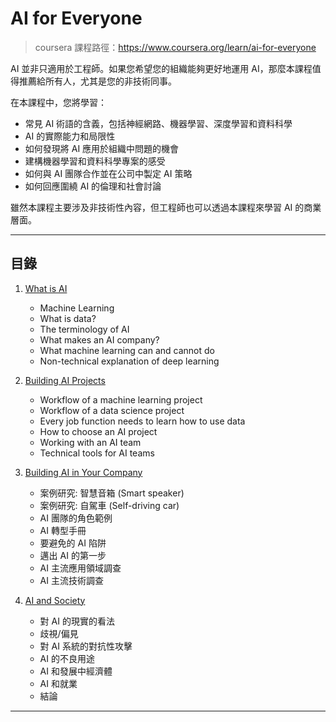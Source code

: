 # AI for Everyone
> coursera 課程路徑：https://www.coursera.org/learn/ai-for-everyone

AI 並非只適用於工程師。如果您希望您的組織能夠更好地運用 AI，那麼本課程值得推薦給所有人，尤其是您的非技術同事。

在本課程中，您將學習：

- 常見 AI 術語的含義，包括神經網路、機器學習、深度學習和資料科學
- AI 的實際能力和局限性
- 如何發現將 AI 應用於組織中問題的機會
- 建構機器學習和資料科學專案的感受
- 如何與 AI 團隊合作並在公司中製定 AI 策略
- 如何回應圍繞 AI 的倫理和社會討論

雖然本課程主要涉及非技術性內容，但工程師也可以透過本課程來學習 AI 的商業層面。

---

## 目錄

1. [What is AI](docs/1.%20What%20is%20AI.md)

    * Machine Learning
    * What is data?
    * The terminology of AI
    * What makes an AI company?
    * What machine learning can and cannot do
    * Non-technical explanation of deep learning

2. [Building AI Projects](docs/2.%20Building%20AI%20Projects.md)

    * Workflow of a machine learning project
    * Workflow of a data science project
    * Every job function needs to learn how to use data
    * How to choose an AI project
    * Working with an AI team
    * Technical tools for AI teams

3. [Building AI in Your Company](docs/3.%20Building%20AI%20in%20Your%20Company.md)

    * 案例研究: 智慧音箱 (Smart speaker)
    * 案例研究: 自駕車 (Self-driving car)
    * AI 團隊的角色範例
    * AI 轉型手冊
    * 要避免的 AI 陷阱
    * 邁出 AI 的第一步
    * AI 主流應用領域調查
    * AI 主流技術調查

4. [AI and Society](docs/4.%20AI%20and%20Society.md)

    * 對 AI 的現實的看法
    * 歧視/偏見
    * 對 AI 系統的對抗性攻擊
    * AI 的不良用途
    * AI 和發展中經濟體
    * AI 和就業
    * 結論

---
